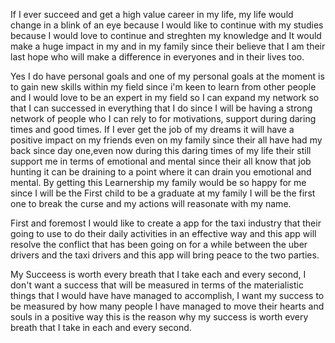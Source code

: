 If I ever succeed and get a high value career in my life, my life would change in a blink of an eye because I would like to continue with my studies because I would love to continue and streghten my knowledge and It would make a huge impact in my and in my family since their believe that I am their last hope who will make a difference in everyones and in their lives too.

Yes I do have personal goals and one of my personal goals at the moment is to gain new skills within my field since i'm keen to learn from other people and I would love to be an expert in my field so I can expand my network so that I can successed in everything that I do since I will be having a strong network of people who I can rely to for motivations, support during daring times and good times.
If I ever get the job of my dreams it will have a positive impact on my friends even on my family since their all have had my back since day one,even now during this daring times of my life their still support me in terms of emotional and mental since their all know that job hunting it can be draining to a point where it can drain you emotional and mental. By getting this Learnership my family would be so happy for me since I will be the First child to be a graduate at my family I will be the first one to break the curse and my actions will reasonate with my name.

First and foremost I would like to create a app for the taxi industry that their going to use to do their daily activities in an effective way and this app will resolve the conflict that has been going on for a while between the uber drivers and the taxi drivers and this app will bring peace to the two parties.

My Succeess is worth every breath that I take each and every second, I don't want a success that will be measured in terms of the materialistic things that I would have have managed to accomplish, I want my success to be measured by how many people I have managed to move their hearts and souls in a positive way this is the reason why my success is worth every breath that I take in each and every second.
